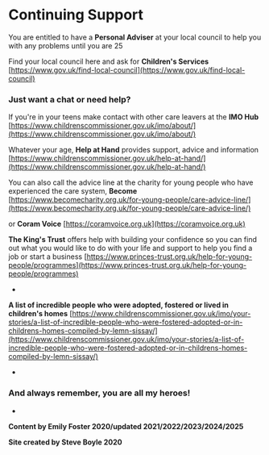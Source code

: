 
# Continuing Support

You are entitled to have a **Personal Adviser** at your local council to help you with any problems until you are 25

Find your local council here and ask for **Children's Services**
[https://www.gov.uk/find-local-council](https://www.gov.uk/find-local-council)


### Just want a chat or need help?

If you're in your teens make contact with other care leavers at the **IMO Hub**
[https://www.childrenscommissioner.gov.uk/imo/about/](https://www.childrenscommissioner.gov.uk/imo/about/)



Whatever your age, **Help at Hand** provides support, advice and information [https://www.childrenscommissioner.gov.uk/help-at-hand/](https://www.childrenscommissioner.gov.uk/help-at-hand/)


You can also call the advice line at the charity for young people who have experienced the care system, **Become** [https://www.becomecharity.org.uk/for-young-people/care-advice-line/](https://www.becomecharity.org.uk/for-young-people/care-advice-line/)


or **Coram Voice**
[https://coramvoice.org.uk](https://coramvoice.org.uk)


**The King's Trust** offers help with building your confidence so you can find out what you would like to do with your life and support to help you find a job or start a business [https://www.princes-trust.org.uk/help-for-young-people/programmes](https://www.princes-trust.org.uk/help-for-young-people/programmes)


*

**A list of incredible people who were adopted, fostered or lived in children's homes** [https://www.childrenscommissioner.gov.uk/imo/your-stories/a-list-of-incredible-people-who-were-fostered-adopted-or-in-childrens-homes-compiled-by-lemn-sissay/](https://www.childrenscommissioner.gov.uk/imo/your-stories/a-list-of-incredible-people-who-were-fostered-adopted-or-in-childrens-homes-compiled-by-lemn-sissay/)

*



### And always remember, you are all my heroes!


*


**Content by Emily Foster 2020/updated 2021/2022/2023/2024/2025**

**Site created by Steve Boyle 2020**

